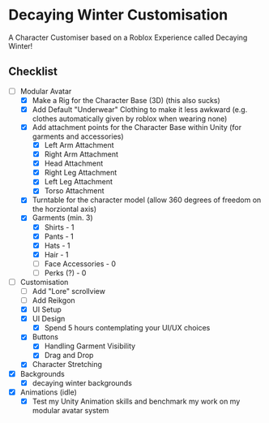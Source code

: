 # Decaying Winter Customisation
A Character Customiser based on a Roblox Experience called Decaying Winter!

## Checklist
- [ ] Modular Avatar
  - [x] Make a Rig for the Character Base (3D) (this also sucks)
  - [x] Add Default "Underwear" Clothing to make it less awkward (e.g. clothes automatically given by roblox when wearing none)
  - [x] Add attachment points for the Character Base within Unity (for garments and accessories)
    - [x] Left Arm Attachment
    - [x] Right Arm Attachment
    - [x] Head Attachment
    - [x] Right Leg Attachment
    - [x] Left Leg Attachment
    - [x] Torso Attachment  
  - [x] Turntable for the character model (allow 360 degrees of freedom on the horziontal axis)
  - [x] Garments (min. 3)
    - [x] Shirts - 1
    - [x] Pants - 1
    - [x] Hats - 1
    - [x] Hair - 1
    - [ ] Face Accessories - 0
    - [ ] Perks (?) - 0
- [ ] Customisation
  - [ ] Add "Lore" scrollview
  - [ ] Add Reikgon  
  - [x] UI Setup
  - [x] UI Design
    - [x] Spend 5 hours contemplating your UI/UX choices 
  - [x] Buttons
    - [x] Handling Garment Visibility
    - [x] Drag and Drop
  - [x] Character Stretching
- [x] Backgrounds
  - [x] decaying winter backgrounds 
- [x] Animations (idle)
  - [x] Test my Unity Animation skills and benchmark my work on my modular avatar system 
